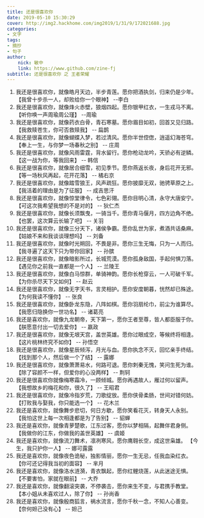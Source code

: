 ```yaml
---
title: 还是很喜欢你
date: 2019-05-10 15:30:29
cover: http://img2.hackhome.com/img2019/1/31/9/172021688.jpg
categories: 
- 文字
tags:
- 摘抄
- 句子
author:
    nick: 敏中
    link: https://www.github.com/zine-fj
subtitle: 还是很喜欢你 之 王者荣耀
---
```

<div>
    <ol>
        <li>我还是很喜欢你，就像皓月天边，半步青莲。愿你把酒执剑，归来仍是少年。
            【我曾十步杀一人，却败给你一个眼神】 --李白
        </li>
        <li>我还是很喜欢你，就像烽火赤壁，狼烟四起。愿你银甲红衣，一生戎马不离。
            【听你唤一声周瑜周公瑾】 --周瑜
        </li>
        <li>我还是很喜欢你，就像药衣白骨，青石寒墓。愿你眉目如初，回首又见归路。
            【我救赎苍生，你可否救赎我】 -- 扁鹊
        </li>
        <li>我还是很喜欢你，就像蝴蝶入梦，若过清风。愿你半世倥偬，逍遥幻海苍穹。
            【奉上一生，与你梦一场春秋之别】 -- 庄周
        </li>
        <li>我还是很喜欢你，就像风雨雷霆，背水留行。愿你枪动龙吟，天骄必有逆鳞。
            【这一战为你，等我回来】 -- 韩信
        </li>
        <li>我还是很喜欢你，就像居合细雪，初见季节。愿你燕返长夜，身后花开无邪。
            【等一场秋风再起，花开花落】 -- 橘右京
        </li>
        <li>我还是很喜欢你，就像踏雪狼王，风声疏狂。愿你披靡无双，驰骋草原之上。
            【我活着的理由是为了征服】 -- 成吉思汗
        </li>
        <li>我还是很喜欢你，就像惊堂律令，七色彩翎。愿你目明心清，永守大唐安宁。
            【可这次我希望我想的不是对的】 -- 狄仁杰
        </li>
        <li>我还是很喜欢你，就像长须飘曳，一骑当千。愿你青马偃月，四方边角不绝。
            【也罢，这次算云长输了吧】 -- 关羽
        </li>
        <li>我还是很喜欢你，就像三分天下，诸侯争霸。愿你乱世为家，煮酒共话桑麻。
            【姑娘不来和我谈谈理想吗】 -- 刘备
        </li>
        <li>我还是很喜欢你，就像时光朔回，不畏是非。愿你三生无悔，只为一人而归。
            【我寻遍了这天下只为带你回家】 -- 孙膑
        </li>
        <li>我还是很喜欢你，就像暗影所过，长城荒漠。愿你孤身敌国，手起何惧刀落。
            【遇见你之前我一直都是一个人】 -- 兰陵王
        </li>
        <li>我还是很喜欢你，就像白马惊群，单骑神韵。愿你长枪穿云，一人可破千军。
            【为你杀尽天下又如何】 -- 赵云
        </li>
        <li>我还是很喜欢你，就像无字天书，言灵相护。愿你安度朝暮，恍然却已殊途。
            【为何我读不懂你】 -- 张良
        </li>
        <li>我还是很喜欢你，就像卧龙东隐，八阵如棋。愿你羽扇纶巾，前尘为谁算尽。
            【我愿归隐换你一世功名】 -- 诸葛亮
        </li>
        <li>我还是喜欢你，就像九龙朝帝，天下第一，愿你王者至尊，皆人都臣服于你。
            【朕愿意付出一切去爱你】 -- 嬴政
        </li>
        <li>我还是很喜欢你，就像无垠天宫，盖世英雄。愿你过眼成空，等候终将相逢。
            【这片桃林终究不如你】 -- 孙悟空
        </li>
        <li>我还是很喜欢你，就像星辰倾泻，月光与血。愿你执念不灭，回忆亲手终结。
            【找到那个人，然后做一个了结】 -- 露娜
        </li>
        <li>我还是很喜欢你，就像萧萧易水，何路可退。愿你刺秦无愧，笑问生死为谁。
            【除了容颜不一样，但爱你的心没两样】 -- 荆轲
        </li>
        <li>我还是很喜欢你就像梅寒霜冷，一顾倾城。愿你再遇故人，雁过何以留声。
            【我想故乡的梅花和你，很久了】 -- 王昭君
        </li>
        <li>我还是很喜欢你，就像冷指岁荒，刀歌绽放。愿你侠骨柔肠，世间对错何妨。
            【打败我与娶我，你只能选一个】 -- 花木兰
        </li>
        <li>我还是喜欢你，就像舞步悲切，何日方歇，愿你笑看花灭，转身天人永别。
            【我怕这世上每一次相逢都是为了告别】 -- 貂蝉
        </li>
        <li>我还是喜欢你，就像青萝楚歌，江东过客，愿你以梦相隔，起舞伴君身侧。
            【我做你的江东，你做我的盖世英雄】 -- 虞姬
        </li>
        <li>我还是喜欢你，就像流刀舞术，凛冽寒风，愿你鹰翱长空，成这世枭雄。
            【今生，我只护你一人】 -- 娜可露露
        </li>
        <li>我还是喜欢你，就像夜色诡秘，独影情丽，愿你一生无忌，任我血染红衣。
            【你可还记得我当初的面容】 -- 芈月
        </li>
        <li>我还是喜欢你，就像洛水涟漪，青衣飘起，愿你红鲤烧莲，从此迷途无惧。
            【不要害怕，家就在眼前】 -- 大乔
        </li>
        <li>我还是喜欢你，就像翻滚突袭，不停袭击，愿你来生不变，与君携手教堂。
            【本小姐从未喜欢过人，除了你】 -- 孙尚香
        </li>
        <li>我还是喜欢你，就像殷商狐言，祸水流言，愿你千秋一念，不知人心善变。
            【奈何妲己没有心】 -- 妲己
        </li>
    </ol>
</div>
    

    
    

    
    

    
    

    
    

    
    